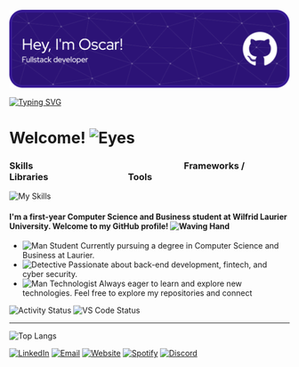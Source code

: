 ![Header](./github-header-image.png)

 [![Typing SVG](https://readme-typing-svg.demolab.com?font=Fira+Code&pause=1000&color=5315F7&center=false&random=false&width=500&lines=Computer+Science+and+Business+Student;Self-taught+Full-Stack+Dev;Passion+in+Cyber+Security+)](https://git.io/typing-svg)

 # Welcome! <img src="https://raw.githubusercontent.com/Tarikul-Islam-Anik/Animated-Fluent-Emojis/master/Emojis/Hand%20gestures/Eyes.png" alt="Eyes" width="40" height="40" />



### Skills&nbsp;&nbsp;&nbsp;&nbsp;&nbsp;&nbsp;&nbsp;&nbsp;&nbsp;&nbsp;&nbsp;&nbsp;&nbsp;&nbsp;&nbsp;&nbsp;&nbsp;&nbsp;&nbsp;&nbsp;&nbsp;&nbsp;&nbsp;&nbsp;&nbsp;&nbsp;&nbsp;&nbsp;&nbsp;&nbsp;&nbsp;&nbsp;&nbsp;&nbsp;&nbsp;&nbsp;&nbsp;&nbsp;&nbsp;&nbsp;&nbsp;&nbsp;&nbsp;&nbsp;&nbsp;&nbsp;&nbsp;&nbsp;&nbsp;&nbsp;&nbsp;&nbsp;&nbsp;&nbsp;&nbsp;&nbsp;&nbsp;&nbsp;&nbsp;&nbsp;&nbsp;&nbsp;&nbsp;&nbsp;&nbsp;&nbsp;&nbsp;&nbsp;&nbsp;&nbsp;Frameworks / Libraries&nbsp;&nbsp;&nbsp;&nbsp;&nbsp;&nbsp;&nbsp;&nbsp;&nbsp;&nbsp;&nbsp;&nbsp;&nbsp;&nbsp;&nbsp;&nbsp;&nbsp;&nbsp;&nbsp;&nbsp;&nbsp;&nbsp;&nbsp;&nbsp;&nbsp;&nbsp;&nbsp;&nbsp;&nbsp;&nbsp;&nbsp;&nbsp;&nbsp;&nbsp;&nbsp;&nbsp;&nbsp;Tools


![My Skills](https://skillicons.dev/icons?i=js,html,css,python,java,cs,,git,selenium,nodejs,react,graphql,aws,,ps,blender,unity&perline=24)


#### I'm a first-year Computer Science and Business student at Wilfrid Laurier University. Welcome to my GitHub profile! <img src="https://raw.githubusercontent.com/Tarikul-Islam-Anik/Animated-Fluent-Emojis/master/Emojis/Hand%20gestures/Waving%20Hand.png" alt="Waving Hand" width="25" height="25" />

- <img src="https://raw.githubusercontent.com/Tarikul-Islam-Anik/Animated-Fluent-Emojis/master/Emojis/People/Man%20Student.png" alt="Man Student" width="25" height="25" /> Currently pursuing a degree in Computer Science and Business at Laurier.
- <img src="https://raw.githubusercontent.com/Tarikul-Islam-Anik/Animated-Fluent-Emojis/master/Emojis/People/Detective.png" alt="Detective" width="25" height="25" /> Passionate about back-end development, fintech, and cyber security.
- <img src="https://raw.githubusercontent.com/Tarikul-Islam-Anik/Animated-Fluent-Emojis/master/Emojis/People/Man%20Technologist.png" alt="Man Technologist" width="25" height="25" /> Always eager to learn and explore new technologies.
Feel free to explore my repositories and connect

![Activity Status](https://img.shields.io/static/v1?label=Activity&message=Active&color=brightgreen)
![VS Code Status](https://img.shields.io/static/v1?label=VSCode&message=Inactive&color=lightgrey)

---

![Top Langs](https://github-readme-stats.vercel.app/api/top-langs/?username=oscarmmv&layout=compact&theme=radical&hide_border=true)

[![LinkedIn](https://img.shields.io/badge/LinkedIn-0077B5?style=for-the-badge&logo=linkedin&logoColor=white)](https://www.linkedin.com/in/oscar-saul-96a3b7223/)
[![Email](https://img.shields.io/badge/Email-D14836?style=for-the-badge&logo=gmail&logoColor=white)](mailto:oscarsaul.mmv@gmail.com)
[![Website](https://img.shields.io/badge/oscarsaul.ca-3b5998?style=for-the-badge&logo=google-chrome&logoColor=white)](http://oscarsaul.ca/)
[![Spotify](https://img.shields.io/badge/Spotify-1ED760?&style=for-the-badge&logo=spotify&logoColor=white)](https://open.spotify.com/user/oscarsaul247)
[![Discord](https://img.shields.io/badge/Discord-a1une-7289DA?style=for-the-badge&logo=discord&logoColor=white)](http://discordapp.com/users/748901094650019971)

